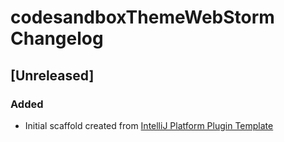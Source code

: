 <!-- Keep a Changelog guide -> https://keepachangelog.com -->

# codesandboxThemeWebStorm Changelog

## [Unreleased]
### Added
- Initial scaffold created from [IntelliJ Platform Plugin Template](https://github.com/JetBrains/intellij-platform-plugin-template)
